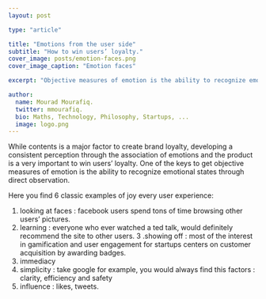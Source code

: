 ```yaml
---
layout: post

type: "article"

title: "Emotions from the user side"
subtitle: "How to win users’ loyalty."
cover_image: posts/emotion-faces.png
cover_image_caption: "Emotion faces"

excerpt: "Objective measures of emotion is the ability to recognize emotional states through direct observation."

author:
  name: Mourad Mourafiq.
  twitter: mmourafiq.
  bio: Maths, Technology, Philosophy, Startups, ...
  image: logo.png
---
```


While contents is a major factor to create brand loyalty, developing a consistent perception through the association of emotions and the product is a very important to win users’ loyalty. One of the keys to get objective measures of emotion is the ability to recognize emotional states through direct observation.

Here you find 6 classic examples of joy every user experience:

 1. looking at faces : facebook users spend tons of time browsing other users’ pictures.
 2. learning : everyone who ever watched a ted talk, would definitely recommend the site to other users.
 3 .showing off : most of the interest in gamification and user engagement for startups centers on customer acquisition by awarding badges.
 4. immediacy
 5. simplicity : take google for example, you would always find this factors : clarity, efficiency and safety
 6. influence : likes, tweets.
